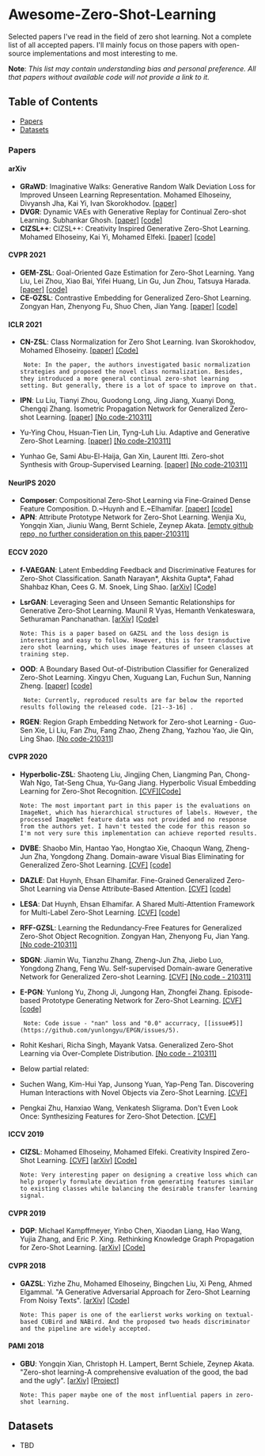 # Awesome-Zero-Shot-Learning
Selected papers I've read in the field of zero shot learning. Not a complete list of all accepted papers. I'll mainly focus on those papers with open-source implementations and most interesting to me. 

**Note**: *This list may contain understanding bias and personal preference. All that papers without available code will not provide a link to it.*
## Table of Contents
+ [Papers](#Papers)
+ [Datasets](#Datasets)

### Papers
#### arXiv
+ **GRaWD**: Imaginative Walks: Generative Random Walk Deviation Loss for Improved Unseen Learning Representation. Mohamed Elhoseiny, Divyansh Jha, Kai Yi, Ivan Skorokhodov. [[paper]](https://arxiv.org/abs/2104.09757)
+ **DVGR**: Dynamic VAEs with Generative Replay for Continual Zero-shot Learning. Subhankar Ghosh. [[paper]](https://arxiv.org/abs/2104.12468) [[code]](https://github.com/DVGR-CZSL/DVGR-CZSL)
+ **CIZSL++**: CIZSL++: Creativity Inspired Generative Zero-Shot Learning. Mohamed Elhoseiny, Kai Yi, Mohamed Elfeki. [[paper]](https://arxiv.org/pdf/2101.00173.pdf) [[code]](https://github.com/Elhoseiny-VisionCAIR-Lab/CIZSL.v2)

#### CVPR 2021
+ **GEM-ZSL**: Goal-Oriented Gaze Estimation for Zero-Shot Learning. Yang Liu, Lei Zhou, Xiao Bai, Yifei Huang, Lin Gu, Jun Zhou, Tatsuya Harada. [[paper]](https://arxiv.org/abs/2103.03433) [[code]](https://github.com/osierboy/GEM-ZSL)
+ **CE-GZSL**: Contrastive Embedding for Generalized Zero-Shot Learning. Zongyan Han, Zhenyong Fu, Shuo Chen, Jian Yang. [[paper]](https://arxiv.org/abs/2103.16173) [[code]](https://github.com/Hanzy1996/CE-GZSL)

#### ICLR 2021
+ **CN-ZSL**: Class Normalization for Zero Shot Learning. Ivan Skorokhodov, Mohamed Elhoseiny. [[paper]](https://openreview.net/forum?id=7pgFL2Dkyyy)  [[Code]](https://github.com/universome/nm-zsl)
       
       Note: In the paper, the authors investigated basic normalization strategies and proposed the novel class normalization. Besides, they introduced a more general continual zero-shot learning setting. But generally, there is a lot of space to improve on that.
       
+ **IPN**: Lu Liu, Tianyi Zhou, Guodong Long, Jing Jiang, Xuanyi Dong, Chengqi Zhang. Isometric Propagation Network for Generalized Zero-shot Learning. [[paper]](https://openreview.net/pdf?id=-mWcQVLPSPy)  [[No code-210311]]()
+ Yu-Ying Chou, Hsuan-Tien Lin, Tyng-Luh Liu. Adaptive and Generative Zero-Shot Learning. [[paper]](https://openreview.net/forum?id=ahAUv8TI2Mz) [[No code-210311]]()
+ Yunhao Ge, Sami Abu-El-Haija, Gan Xin, Laurent Itti. Zero-shot Synthesis with Group-Supervised Learning. [[paper]](https://openreview.net/forum?id=8wqCDnBmnrT)  [[No code-210311]]()
#### NeurIPS 2020
+ **Composer**: Compositional Zero-Shot Learning via Fine-Grained Dense Feature Composition. D.~Huynh and E.~Elhamifar. [[paper]](https://hbdat.github.io/pubs/neurips20_CompositionZSL_final.pdf) [[code]](https://github.com/hbdat/neurIPS20_CompositionZSL)
+ **APN**: Attribute Prototype Network for Zero-Shot Learning. Wenjia Xu, Yongqin Xian, Jiuniu Wang, Bernt Schiele, Zeynep Akata. [[empty github repo, no further consideration on this paper-210311]]()

#### ECCV 2020
+ **f-VAEGAN**: Latent Embedding Feedback and Discriminative Features for Zero-Shot Classification. Sanath Narayan*, Akshita Gupta*, Fahad Shahbaz Khan, Cees G. M. Snoek, Ling Shao. [[arXiv]](https://arxiv.org/abs/2003.07833) [[Code]](https://github.com/akshitac8/tfvaegan)
+ **LsrGAN**: Leveraging Seen and Unseen Semantic Relationships for Generative Zero-Shot Learning. Maunil R Vyas, Hemanth Venkateswara, Sethuraman Panchanathan. [[arXiv]](https://arxiv.org/abs/2007.09549) [[Code]](https://github.com/Maunil/LsrGAN)
            
      Note: This is a paper based on GAZSL and the loss design is interesting and easy to follow. However, this is for transductive zero shot learning, which uses image features of unseen classes at training step.
+ **OOD**: A Boundary Based Out-of-Distribution Classifier for Generalized Zero-Shot Learning. Xingyu Chen, Xuguang Lan, Fuchun Sun, Nanning Zheng. [[paper]](https://arxiv.org/abs/2008.04872) [[code]](https://github.com/Chenxingyu1990/A-Boundary-Based-Out-of-Distribution-Classifier-for-Generalized-Zero-Shot-Learning)    

       Note: Currently, reproduced results are far below the reported results following the released code. [21--3-16] .
       
+ **RGEN**: Region Graph Embedding Network for Zero-shot Learning - Guo-Sen Xie, Li Liu, Fan Zhu, Fang Zhao, Zheng Zhang, Yazhou Yao, Jie Qin, Ling Shao. [[No code-210311]]()

#### CVPR 2020
+ **Hyperbolic-ZSL**: Shaoteng Liu, Jingjing Chen, Liangming Pan, Chong-Wah Ngo, Tat-Seng Chua, Yu-Gang Jiang. Hyperbolic Visual Embedding Learning for Zero-Shot Recognition. [[CVF]](http://openaccess.thecvf.com/content_CVPR_2020/papers/Liu_Hyperbolic_Visual_Embedding_Learning_for_Zero-Shot_Recognition_CVPR_2020_paper.pdf)[[Code]](https://github.com/ShaoTengLiu/Hyperbolic_ZSL)

      Note: The most important part in this paper is the evaluations on ImageNet, which has hierarchical structures of labels. However, the processed ImageNet feature data was not provided and no response from the authors yet. I havn't tested the code for this reason so I'm not very sure this implementation can achieve reported results.

+ **DVBE**: Shaobo Min, Hantao Yao, Hongtao Xie, Chaoqun Wang, Zheng-Jun Zha, Yongdong Zhang. Domain-aware Visual Bias Eliminating for Generalized Zero-Shot Learning. [[CVF]](http://openaccess.thecvf.com/content_CVPR_2020/papers/Min_Domain-Aware_Visual_Bias_Eliminating_for_Generalized_Zero-Shot_Learning_CVPR_2020_paper.pdf) [[code]](https://github.com/mboboGO/DVBE)
+ **DAZLE**: Dat Huynh, Ehsan Elhamifar. Fine-Grained Generalized Zero-Shot Learning via Dense Attribute-Based Attention. [[CVF]](http://openaccess.thecvf.com/content_CVPR_2020/papers/Huynh_Fine-Grained_Generalized_Zero-Shot_Learning_via_Dense_Attribute-Based_Attention_CVPR_2020_paper.pdf) [[code]](https://github.com/hbdat/cvpr20_DAZLE)
+ **LESA**: Dat Huynh, Ehsan Elhamifar. A Shared Multi-Attention Framework for Multi-Label Zero-Shot Learning. [[CVF]](http://openaccess.thecvf.com/content_CVPR_2020/papers/Huynh_A_Shared_Multi-Attention_Framework_for_Multi-Label_Zero-Shot_Learning_CVPR_2020_paper.pdf) [[code]](https://github.com/hbdat/cvpr20_DAZLE)
+ **RFF-GZSL**: Learning the Redundancy-Free Features for Generalized Zero-Shot Object Recognition. Zongyan Han, Zhenyong Fu, Jian Yang. [[No code-210311]]()
+ **SDGN**: Jiamin Wu, Tianzhu Zhang, Zheng-Jun Zha, Jiebo Luo, Yongdong Zhang, Feng Wu. Self-supervised Domain-aware Generative Network for Generalized Zero-shot Learning. [[CVF]](http://openaccess.thecvf.com/content_CVPR_2020/papers/Wu_Self-Supervised_Domain-Aware_Generative_Network_for_Generalized_Zero-Shot_Learning_CVPR_2020_paper.pdf) [[No code - 210311]]()
+ **E-PGN**: Yunlong Yu, Zhong Ji, Jungong Han, Zhongfei Zhang. Episode-based Prototype Generating Network for Zero-Shot Learning. [[CVF]](http://openaccess.thecvf.com/content_CVPR_2020/papers/Yu_Episode-Based_Prototype_Generating_Network_for_Zero-Shot_Learning_CVPR_2020_paper.pdf) [[code]](https://github.com/yunlongyu/EPGN)

       Note: Code issue - "nan" loss and "0.0" accurracy, [[issue#5]](https://github.com/yunlongyu/EPGN/issues/5).

+ Rohit Keshari, Richa Singh, Mayank Vatsa. Generalized Zero-Shot Learning via Over-Complete Distribution. [[No code - 210311]]()

+ Below partial related:
+ Suchen Wang, Kim-Hui Yap, Junsong Yuan, Yap-Peng Tan. Discovering Human Interactions with Novel Objects via Zero-Shot Learning. [[CVF]](http://openaccess.thecvf.com/content_CVPR_2020/papers/Wang_Discovering_Human_Interactions_With_Novel_Objects_via_Zero-Shot_Learning_CVPR_2020_paper.pdf)
+ Pengkai Zhu, Hanxiao Wang, Venkatesh Sligrama. Don't Even Look Once: Synthesizing Features for Zero-Shot Detection. [[CVF]](http://openaccess.thecvf.com/content_CVPR_2020/papers/Zhu_Dont_Even_Look_Once_Synthesizing_Features_for_Zero-Shot_Detection_CVPR_2020_paper.pdf)


#### ICCV 2019
+ **CIZSL**: Mohamed Elhoseiny, Mohamed Elfeki. Creativity Inspired Zero-Shot Learning. [[CVF]](http://openaccess.thecvf.com/content_ICCV_2019/papers/Elhoseiny_Creativity_Inspired_Zero-Shot_Learning_ICCV_2019_paper.pdf) [[arXiv]](https://arxiv.org/abs/1904.01109) [[Code]](https://github.com/mhelhoseiny/CIZSL)

      Note: Very interesting paper on designing a creative loss which can help properly formulate deviation from generating features similar to existing classes while balancing the desirable transfer learning signal.

#### CVPR 2019
+ **DGP**: Michael Kampffmeyer, Yinbo Chen, Xiaodan Liang, Hao Wang, Yujia Zhang, and Eric P. Xing. Rethinking Knowledge Graph Propagation for Zero-Shot Learning. [[arXiv]](https://arxiv.org/abs/1805.11724) [[Code]](https://github.com/cyvius96/DGP)

#### CVPR 2018
+ **GAZSL**: Yizhe Zhu, Mohamed Elhoseiny, Bingchen Liu, Xi Peng, Ahmed Elgammal. "A Generative Adversarial Approach for Zero-Shot Learning From Noisy Texts". [[arXiv]](https://arxiv.org/abs/1712.01381) [[Code]](https://github.com/EthanZhu90/ZSL_GAN)

      Note: This paper is one of the earlierst works working on textual-based CUBird and NABird. And the proposed two heads discriminator and the pipeline are widely accepted.

#### PAMI 2018
+ **GBU**: Yongqin Xian, Christoph H. Lampert, Bernt Schiele, Zeynep Akata. "Zero-shot learning-A comprehensive evaluation of the good, the bad and the ugly". [[arXiv]](https://arxiv.org/abs/1707.00600) [[Project]](https://www.mpi-inf.mpg.de/departments/computer-vision-and-machine-learning/research/zero-shot-learning/zero-shot-learning-the-good-the-bad-and-the-ugly/)

      Note: This paper maybe one of the most influential papers in zero-shot learning.

## Datasets
+ TBD
